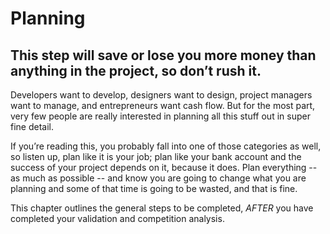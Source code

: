 # Planning

## This step will save or lose you more money than anything in the project, so don’t rush it. 

Developers want to develop, designers want to design, project managers want to manage, and entrepreneurs want cash flow. But for the most part, very few people are really interested in planning all this stuff out in super fine detail. 

If you’re reading this, you probably fall into one of those categories as well, so listen up, plan like it is your job; plan like your bank account and the success of your project depends on it, because it does. Plan everything -- as much as possible -- and know you are going to change what you are planning and some of that time is going to be wasted, and that is fine.  

This chapter outlines the general steps to be completed, _AFTER_ you have completed your validation and competition analysis.


